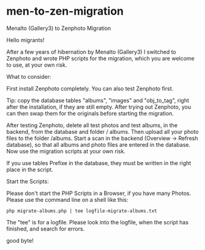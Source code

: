 # men-to-zen-migration
Menalto (Gallery3) to Zenphoto Migration

Hello migrants!

After a few years of hibernation by Menalto (Gallery3) I switched to Zenphoto and wrote PHP scripts for the migration, which you are welcome to use, at your own risk.


What to consider:

First install Zenphoto completely.
You can also test Zenphoto first.

Tip: copy the database tables "albums", "images" and "obj_to_tag", right after the installation, if they are still empty. After trying out Zenphoto, you can then swap them for the originals before starting the migration.

After testing Zenphoto, delete all test photos and test albums, in the backend, from the database and folder / albums.
Then upload all your photo files to the folder /albums.
Start a scan in the backend (Overview -> Refresh database), so that all albums and photo files are entered in the database.
Now use the migration scripts at your own risk.

If you use tables Prefixe in the database, they must be written in the right place in the script.

Start the Scripts:

Please don't start the PHP Scripts in a Browser, if you have many Photos. Please use the command line on a shell like this:

```php migrate-albums.php | tee logfile-migrate-albums.txt```

The "tee" is for a logfile. Please look into the logfile, when the script has finished, and search for errors.

good byte!
